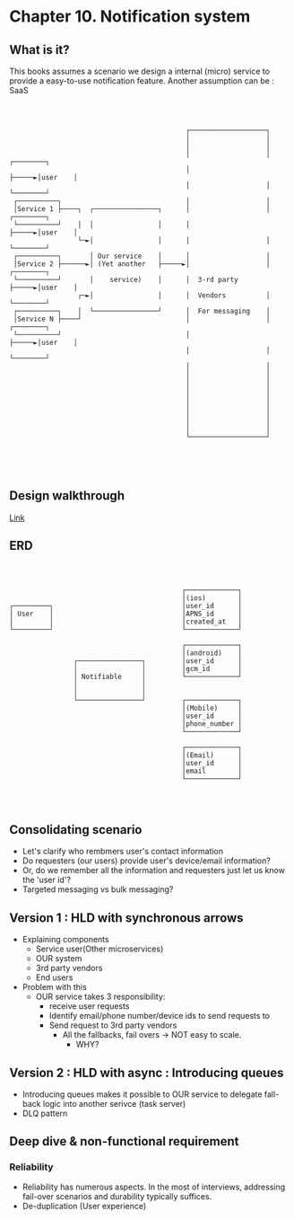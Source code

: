 # Chapter 10. Notification system 

## What is it?

This books assumes a scenario we design a internal (micro) service to provide a easy-to-use notification feature. 
Another assumption can be : SaaS 


```
                                                                                                
                                                                                    
                                                                                    
                                            ┌───────────────────┐                   
                                            │                   │                   
                                            │                   │                   
                                            │                   │      ┌────────┐   
                                            │                   ├─────►│user    │   
                                            │                   │      └────────┘   
 ┌──────────┐                               │                   │                   
 │Service 1 ├────┐  ┌────────────────┐      │                   │      ┌────────┐   
 └──────────┘    │  │                │      │                   ├─────►│user    │   
                 └─►│                │      │                   │      └────────┘   
 ┌──────────┐       │ Our service    │      │                   │                   
 │Service 2 ├──────►│ (Yet another   ├─────►│                   │      ┌────────┐   
 └──────────┘       │    service)    │      │  3-rd party       ├─────►│user    │   
                 ┌─►│                │      │  Vendors          │      └────────┘   
 ┌──────────┐    │  └────────────────┘      │  For messaging    │                   
 │Service N ├────┘                          │                   │      ┌────────┐   
 └──────────┘                               │                   ├─────►│user    │   
                                            │                   │      └────────┘   
                                            │                   │                   
                                            │                   │                   
                                            │                   │                   
                                            │                   │                   
                                            │                   │                   
                                            │                   │                   
                                            │                   │                   
                                            │                   │                   
                                            │                   │                   
                                            └───────────────────┘                   
                                                                                    
                                                                                    
                                                                                    
                                                                                         
```


## Design walkthrough
[Link](https://excalidraw.com/#json=Fe1UC5Cd_7yUwihLPUDzc,Cfb223yLB43T3As8mg4NYg)


## ERD
```
                                                               
                                                               
                                                               
                                           ┌─────────────┐     
                                           │(ios)        │     
┌─────────┐                                │user_id      │     
│ User    │                                │APNS_id      │     
│         │                                │created_at   │     
└─────────┘                                └─────────────┘     
                                                               
                                           ┌─────────────┐     
                                           │(android)    │     
                ┌────────────────┐         │user_id      │     
                │                │         │gcm_id       │     
                │ Notifiable     │         └─────────────┘     
                │                │                             
                │                │                             
                └────────────────┘         ┌─────────────┐     
                                           │(Mobile)     │     
                                           │user_id      │     
                                           │phone_number │     
                                           └─────────────┘     
                                                               
                                           ┌─────────────┐     
                                           │(Email)      │     
                                           │user_id      │     
                                           │email        │     
                                           └─────────────┘     
                                                               
                                                               
                                                               
```


## Consolidating scenario
- Let's clarify who rembmers user's contact information
- Do requesters (our users) provide user's device/email information?
- Or, do we remember all the information and requesters just let us know the 'user id'?
- Targeted messaging vs bulk messaging? 

## Version 1 : HLD with synchronous arrows
- Explaining components
  - Service user(Other microservices)
  - OUR system 
  - 3rd party vendors
  - End users
- Problem with this
  - OUR service takes 3 responsibility:
    - receive user requests
    - Identify email/phone number/device ids to send requests to
    - Send request to 3rd party vendors
      - All the fallbacks, fail overs  -> NOT easy to scale. 
         - WHY? 
## Version 2 : HLD with async : Introducing queues
- Introducing queues makes it possible to OUR service to delegate fall-back logic into another serivce (task server)
- DLQ pattern


## Deep dive & non-functional requirement
### Reliability
- Reliability has numerous aspects. In the most of interviews, addressing fail-over scenarios and durability typically suffices.
- De-duplication (User experience)

